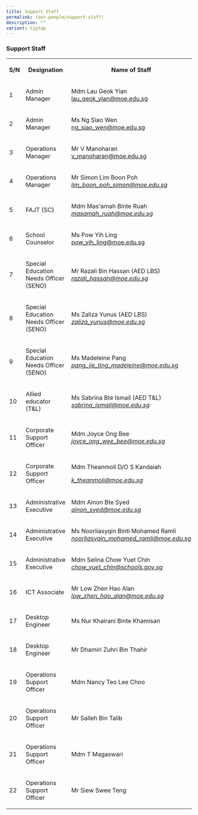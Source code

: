 ```yaml
---
title: Support Staff
permalink: /our-people/support-staff/
description: ""
variant: tiptap
---
```

<h3>Support Staff</h3>
<table style="minWidth: 75px">
<colgroup>
<col>
<col>
<col>
</colgroup>
<tbody>
<tr>
<th rowspan="1" colspan="1">
<p>S/N</p>
</th>
<th rowspan="1" colspan="1">
<p>Designation</p>
</th>
<th rowspan="1" colspan="1">
<p>Name of Staff</p>
</th>
</tr>
<tr>
<td rowspan="1" colspan="1">
<p>1</p>
</td>
<td rowspan="1" colspan="1">
<p>Admin Manager</p>
</td>
<td rowspan="1" colspan="1">
<p>Mdm Lau Geok Yian
<br><a href="lau_geok_yian@moe.edu.sg" rel="noopener noreferrer nofollow" target="_blank">lau_geok_yian@moe.edu.sg</a>
</p>
</td>
</tr>
<tr>
<td rowspan="1" colspan="1">
<p>2</p>
</td>
<td rowspan="1" colspan="1">
<p>Admin Manager</p>
</td>
<td rowspan="1" colspan="1">
<p>Ms Ng Siao Wen
<br><a href="ng_siao_wen@moe.edu.sg" rel="noopener nofollow" target="_blank">ng_siao_wen@moe.edu.sg</a>
</p>
</td>
</tr>
<tr>
<td rowspan="1" colspan="1">
<p>3</p>
</td>
<td rowspan="1" colspan="1">
<p>Operations Manager</p>
</td>
<td rowspan="1" colspan="1">
<p>Mr V Manoharan
<br><a href="mailto:v_manoharan@moe.edu.sg" rel="noopener noreferrer nofollow" target="_blank">v_manoharan@moe.edu.sg</a>
</p>
</td>
</tr>
<tr>
<td rowspan="1" colspan="1">
<p>4</p>
</td>
<td rowspan="1" colspan="1">
<p>Operations Manager</p>
</td>
<td rowspan="1" colspan="1">
<p>Mr Simon Lim Boon Poh
<br><em><a href="mailto:lim_boon_poh_simon@moe.edu.sg" rel="noopener noreferrer nofollow" target="_blank">lim_boon_poh_simon@moe.edu.sg</a></em>
</p>
</td>
</tr>
<tr>
<td rowspan="1" colspan="1">
<p>5</p>
</td>
<td rowspan="1" colspan="1">
<p>FAJT (SC)</p>
</td>
<td rowspan="1" colspan="1">
<p>Mdm Mas'amah Binte Ruah
<br><em><a href="mailto:masamah_ruah@moe.edu.sg" rel="noopener noreferrer nofollow" target="_blank">masamah_ruah@moe.edu.sg</a></em>
</p>
</td>
</tr>
<tr>
<td rowspan="1" colspan="1">
<p>6</p>
</td>
<td rowspan="1" colspan="1">
<p>School Counselor</p>
</td>
<td rowspan="1" colspan="1">
<p>Ms Pow Yih Ling
<br><a href="pow_yih_ling@moe.edu.sg" rel="noopener nofollow" target="_blank">pow_yih_ling@moe.edu.sg</a>
</p>
</td>
</tr>
<tr>
<td rowspan="1" colspan="1">
<p>7</p>
</td>
<td rowspan="1" colspan="1">
<p>Special Education Needs Officer (SENO)</p>
</td>
<td rowspan="1" colspan="1">
<p>Mr Razali Bin Hassan (AED LBS)
<br><em><a href="mailto:razali_hassan@moe.edu.sg" rel="noopener noreferrer nofollow" target="_blank">razali_hassan@moe.edu.sg</a></em>
</p>
</td>
</tr>
<tr>
<td rowspan="1" colspan="1">
<p>8</p>
</td>
<td rowspan="1" colspan="1">
<p>Special Education Needs Officer (SENO)</p>
</td>
<td rowspan="1" colspan="1">
<p>Ms Zaliza Yunus (AED LBS)
<br><em><a href="mailto:zaliza_yunus@moe.edu.sg" rel="noopener noreferrer nofollow" target="_blank">zaliza_yunus@moe.edu.sg</a></em>
</p>
</td>
</tr>
<tr>
<td rowspan="1" colspan="1">
<p>9</p>
</td>
<td rowspan="1" colspan="1">
<p>Special Education Needs Officer (SENO)</p>
</td>
<td rowspan="1" colspan="1">
<p>Ms Madeleine Pang
<br><em><a href="mailto:pang_jie_ting_madeleine@moe.edu.sg" rel="noopener noreferrer nofollow" target="_blank">pang_jie_ting_madeleine@moe.edu.sg</a></em>
</p>
</td>
</tr>
<tr>
<td rowspan="1" colspan="1">
<p>10</p>
</td>
<td rowspan="1" colspan="1">
<p>Allied educator (T&amp;L)</p>
</td>
<td rowspan="1" colspan="1">
<p>Ms Sabrina Bte Ismail (AED T&amp;L)
<br><em><a href="mailto:sabrina_ismail@moe.edu.sg" rel="noopener noreferrer nofollow" target="_blank">sabrina_ismail@moe.edu.sg</a></em>
</p>
</td>
</tr>
<tr>
<td rowspan="1" colspan="1">
<p>11</p>
</td>
<td rowspan="1" colspan="1">
<p>Corporate Support Officer</p>
</td>
<td rowspan="1" colspan="1">
<p>Mdm Joyce Ong Bee
<br><em><a href="mailto:ainon_syed@moe.edu.sg" rel="noopener noreferrer nofollow" target="_blank">joyce_ong_wee_bee@moe.edu.sg</a></em>
</p>
</td>
</tr>
<tr>
<td rowspan="1" colspan="1">
<p>12</p>
</td>
<td rowspan="1" colspan="1">
<p>Corporate Support Officer</p>
</td>
<td rowspan="1" colspan="1">
<p>Mdm Theanmoli D/O S Kandaiah</p>
<p><em><a href="k_theanmoli@moe.edu.sg" rel="noopener nofollow" target="_blank">k_theanmoli@moe.edu.sg</a></em>
</p>
</td>
</tr>
<tr>
<td rowspan="1" colspan="1">
<p>13</p>
</td>
<td rowspan="1" colspan="1">
<p>Administrative Executive</p>
</td>
<td rowspan="1" colspan="1">
<p>Mdm Ainon Bte Syed
<br><em><a href="mailto:ainon_syed@moe.edu.sg" rel="noopener noreferrer nofollow" target="_blank">ainon_syed@moe.edu.sg</a></em>
</p>
</td>
</tr>
<tr>
<td rowspan="1" colspan="1">
<p>14</p>
</td>
<td rowspan="1" colspan="1">
<p>Administrative Executive</p>
</td>
<td rowspan="1" colspan="1">
<p>Ms Noorliasyqin Binti Mohamed Ramli
<br><em><a href="mailto:noorliasyqin_mohamed_ramli@moe.edu.sg%5D" rel="noopener noreferrer nofollow" target="_blank">noorliasyqin_mohamed_ramli@moe.edu.sg</a></em>
</p>
</td>
</tr>
<tr>
<td rowspan="1" colspan="1">
<p>15</p>
</td>
<td rowspan="1" colspan="1">
<p>Administrative Executive</p>
</td>
<td rowspan="1" colspan="1">
<p>Mdm Selina Chow Yuet Chin
<br><em><a href="mailto:chow_yuet_chin@schools.gov.sg" rel="noopener noreferrer nofollow" target="_blank">chow_yuet_chin@schools.gov.sg</a></em>
</p>
</td>
</tr>
<tr>
<td rowspan="1" colspan="1">
<p>16</p>
</td>
<td rowspan="1" colspan="1">
<p>ICT Associate</p>
</td>
<td rowspan="1" colspan="1">
<p>Mr Low Zhen Hao Alan
<br><em><a href="mailto:low_zhen_hao_alan@moe.edu.sg" rel="noopener noreferrer nofollow" target="_blank">low_zhen_hao_alan@moe.edu.sg</a></em>
</p>
</td>
</tr>
<tr>
<td rowspan="1" colspan="1">
<p>17</p>
</td>
<td rowspan="1" colspan="1">
<p>Desktop Engineer</p>
</td>
<td rowspan="1" colspan="1">
<p>Ms Nur Khairani Binte Khamisan</p>
</td>
</tr>
<tr>
<td rowspan="1" colspan="1">
<p>18</p>
</td>
<td rowspan="1" colspan="1">
<p>Desktop Engineer</p>
</td>
<td rowspan="1" colspan="1">
<p>Mr Dhamiri Zuhri Bin Thahir</p>
</td>
</tr>
<tr>
<td rowspan="1" colspan="1">
<p>19</p>
</td>
<td rowspan="1" colspan="1">
<p>Operations Support Officer</p>
</td>
<td rowspan="1" colspan="1">
<p>Mdm Nancy Teo Lee Choo</p>
</td>
</tr>
<tr>
<td rowspan="1" colspan="1">
<p>20</p>
</td>
<td rowspan="1" colspan="1">
<p>Operations Support Officer</p>
</td>
<td rowspan="1" colspan="1">
<p>Mr Salleh Bin Talib</p>
</td>
</tr>
<tr>
<td rowspan="1" colspan="1">
<p>21</p>
</td>
<td rowspan="1" colspan="1">
<p>Operations Support Officer</p>
</td>
<td rowspan="1" colspan="1">
<p>Mdm T Magaswari</p>
</td>
</tr>
<tr>
<td rowspan="1" colspan="1">
<p>22</p>
</td>
<td rowspan="1" colspan="1">
<p>Operations Support Officer</p>
</td>
<td rowspan="1" colspan="1">
<p>Mr Siew Swee Teng</p>
</td>
</tr>
</tbody>
</table>
<p></p>